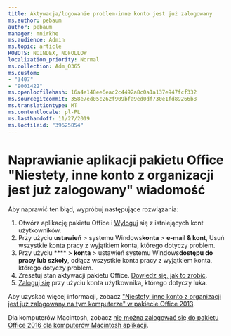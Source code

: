 ```yaml
---
title: Aktywacja/logowanie problem-inne konto jest już zalogowany
ms.author: pebaum
author: pebaum
manager: mnirkhe
ms.audience: Admin
ms.topic: article
ROBOTS: NOINDEX, NOFOLLOW
localization_priority: Normal
ms.collection: Adm_O365
ms.custom:
- "3407"
- "9001422"
ms.openlocfilehash: 16a4e148ee6eac2c4492a8c0a1a137e947fcf332
ms.sourcegitcommit: 358e7ed05c262f909bfa9ed0df730e1fd89266b8
ms.translationtype: MT
ms.contentlocale: pl-PL
ms.lasthandoff: 11/27/2019
ms.locfileid: "39625854"
---
```

# <a name="fixing-the-office-apps-sorry-another-account-from-your-organization-is-already-signed-in-message"></a>Naprawianie aplikacji pakietu Office "Niestety, inne konto z organizacji jest już zalogowany" wiadomość

Aby naprawić ten błąd, wypróbuj następujące rozwiązania:

1. Otwórz aplikację pakietu Office i [Wyloguj](https://support.office.com/article/5a20dc11-47e9-4b6f-945d-478cb6d92071) się z istniejących kont użytkowników.   
2. Przy użyciu **ustawień** > systemu Windows**konta** > **e-mail & kont**, Usuń wszystkie konta pracy z wyjątkiem konta, którego dotyczy problem. 
3. Przy użyciu **** > **konta** > ustawień systemu Windows**dostępu do pracy lub szkoły**, odłącz wszystkie konta pracy z wyjątkiem konta, którego dotyczy problem. 
4. Zresetuj stan aktywacji pakietu Office. [Dowiedz się, jak to zrobić](https://docs.microsoft.com/office365/troubleshoot/activation/reset-office-365-proplus-activation-state
).
5. [Zaloguj się](https://support.office.com/article/628ea040-f265-49de-b986-be09c3ebf8a9) przy użyciu konta użytkownika, którego dotyczy luka. 

Aby uzyskać więcej informacji, zobacz ["Niestety, inne konto z organizacji jest już zalogowany na tym komputerze" w pakiecie Office 2013](https://docs.microsoft.com/office/troubleshoot/error-messages/another-account-already-signed-in).

Dla komputerów Macintosh, zobacz [nie można zalogować się do pakietu Office 2016 dla komputerów Macintosh aplikacji](https://docs.microsoft.com/office365/troubleshoot/authentication/sign-in-to-office-2016-for-mac-fail).